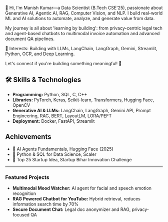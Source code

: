 👋 Hi, I'm Manish Kumar—a Data Scientist (B.Tech CSE'25), passionate about Generative AI, Agentic AI, RAG, Computer Vision, and NLP. I build real-world ML and AI solutions to automate, analyze, and generate value from data. 

My journey is all about 'learning by building': from privacy-centric legal tech and agent-based chatbots to multimodal invoice automation and advanced document QA pipelines. 

🌟 Interests: Building with LLMs, LangChain, LangGraph, Gemini, Streamlit, Python, OCR, and Deep Learning.

Let's connect if you're building something meaningful! 🚀

## 🛠️ Skills & Technologies
- **Programming:** Python, SQL, C, C++
- **Libraries:** PyTorch, Keras, Scikit-learn, Transformers, Hugging Face, OpenCV
- **Generative AI & LLMs:** LangChain, LangGraph, Gemini API, Prompt Engineering, RAG, BERT, LayoutLM, LORA/PEFT
- **Deployment:** Docker, FastAPI, Streamlit

## Achievements
- 🏅 AI Agents Fundamentals, Hugging Face (2025)
- 🏅 Python & SQL for Data Science, Scaler
- 🏅 Top 25 Startup Idea, Startup Bihar Innovation Challenge

---

### Featured Projects
- **Multimodal Mood Watcher:** AI agent for facial and speech emotion recognition
- **RAG Powered Chatbot for YouTube:** Hybrid retrieval, reduces information search time by 70%
- **Secure Document Chat:** Legal doc anonymizer and RAG, privacy-focused QA
